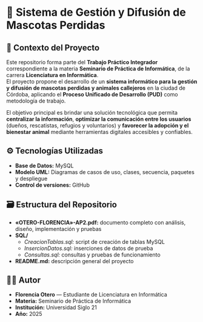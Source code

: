 # 🐾 Sistema de Gestión y Difusión de Mascotas Perdidas  

## 📘 Contexto del Proyecto  
Este repositorio forma parte del **Trabajo Práctico Integrador** correspondiente a la materia **Seminario de Práctica de Informática**, de la carrera **Licenciatura en Informática**.  
El proyecto propone el desarrollo de un **sistema informático para la gestión y difusión de mascotas perdidas y animales callejeros** en la ciudad de Córdoba, aplicando el **Proceso Unificado de Desarrollo (PUD)** como metodología de trabajo.  

El objetivo principal es brindar una solución tecnológica que permita **centralizar la información**, **optimizar la comunicación entre los usuarios** (dueños, rescatistas, refugios y voluntarios) y **favorecer la adopción y el bienestar animal** mediante herramientas digitales accesibles y confiables.  

## ⚙️ Tecnologías Utilizadas  

- **Base de Datos:** MySQL  
- **Modelo UML:** Diagramas de casos de uso, clases, secuencia, paquetes y despliegue  
- **Control de versiones:** GitHub  

## 🗃️ Estructura del Repositorio  

- **«OTERO-FLORENCIA»-AP2.pdf:** documento completo con análisis, diseño, implementación y pruebas  
- **SQL/**
  - *CreacionTablas.sql:* script de creación de tablas MySQL  
  - *InsercionDatos.sql:* inserciones de datos de prueba  
  - *Consultas.sql:* consultas y pruebas de funcionamiento  
- **README.md:** descripción general del proyecto

## 👩‍💻 Autor  
- **Florencia Otero** — Estudiante de Licenciatura en Informática  
- **Materia:** Seminario de Práctica de Informática  
- **Institución:** Universidad Siglo 21  
- **Año:** 2025 
